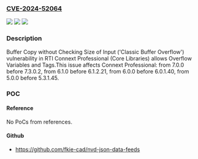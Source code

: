 ### [CVE-2024-52064](https://cve.mitre.org/cgi-bin/cvename.cgi?name=CVE-2024-52064)
![](https://img.shields.io/static/v1?label=Product&message=Connext%20Professional&color=blue)
![](https://img.shields.io/static/v1?label=Version&message=7.0.0%3C%207.3.0.2%20&color=brighgreen)
![](https://img.shields.io/static/v1?label=Vulnerability&message=CWE-120%20Buffer%20Copy%20without%20Checking%20Size%20of%20Input%20('Classic%20Buffer%20Overflow')&color=brighgreen)

### Description

Buffer Copy without Checking Size of Input ('Classic Buffer Overflow') vulnerability in RTI Connext Professional (Core Libraries) allows Overflow Variables and Tags.This issue affects Connext Professional: from 7.0.0 before 7.3.0.2, from 6.1.0 before 6.1.2.21, from 6.0.0 before 6.0.1.40, from 5.0.0 before 5.3.1.45.

### POC

#### Reference
No PoCs from references.

#### Github
- https://github.com/fkie-cad/nvd-json-data-feeds

